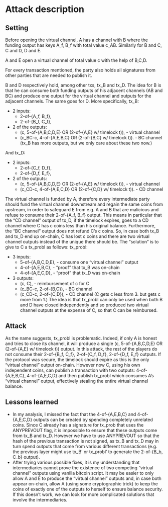 # Attack description

## Setting

Before opening the virtual channel, A has a channel with B where the funding output has keys A_f, B_f with total value c_AB. Similarly for B and C, C and D, D and E.

A and E open a virtual channel of total value c with the help of B,C,D.

For every transaction mentioned, the party also holds all signatures from other parties that are needed to publish it.

B and D respectively hold, among other txs, tx_B and tx_D. The idea for B is that he can consume both funding outputs of his adjacent channels (AB and BC) and produce one output for the virtual channel and outputs for the adjacent channels. The same goes for D.
More specifically, tx_B:
* 2 inputs:
  * 2-of-{A_f, B_f},
  * 2-of-{B_f, C_f},
* 2 of the outputs:
  * (c, 5-of-{A,B,C,D,E} OR (2-of-{A,E} w/ timelock t)), - virtual channel
  * (c_BC-c, 4-of-{A,E,B,C} OR (2-of-{B,C} w/ timelock t)). - BC channel
(tx_B has more outputs, but we only care about these two now.)

And tx_D:
* 2 inputs:
  * 2-of-{C_f, D_f},
  * 2-of-{D_f, E_f},
* 2 of the outputs:
  * (c, 5-of-{A,B,C,D,E} OR (2-of-{A,E} w/ timelock t)), - virtual channel
  * (c_CD-c, 4-of-{A,E,C,D} OR (2-of-{C,D} w/ timelock t)). - CD channel

The virtual channel is funded by A, therefore every intermediate party should fund the virtual channel downstream and regain the same coins from upstream, in order to safeguard E from e.g. A and B that are malicious and refuse to consume their 2-of-{A_f, B_f} output. This means in particular that the “CD channel” output of tx_D, if the timelock expires, goes to a CD channel where C has c coins less than his original balance. Furthermore, the “BC channel” output does not refund C’s c coins. So, in case both tx_B and tx_D end up on-chain, C has lost c coins and there are two virtual channel outputs instead of the unique there should be. The “solution” is to give to C a tx_probl as follows:
tx_probl:
* 3 inputs:
  * 5-of-{A,B,C,D,E}, - consume one “virtual channel” output
  * 4-of-{A,E,B,C}, - “proof” that tx_B was on-chain
  * 4-of-{A,E,C,D}, - “proof” that tx_D was on-chain
* 3 outputs:
  * (c, C), - reimbursement of c for C
  * (c_BC-c, 2-of-{B,C}), - BC channel
  * (c_CD-c, 2-of-{C,D}), - CD channel (C gets c less from 3. but gets c more from 1.)
The idea is that tx_probl can only be used when both B and D have closed independently and so produced two virtual channel outputs at the expense of C, so that C can be reimbursed.

## Attack

As the name suggests, tx_probl is problematic. Indeed, if only A is honest and tries to close its channel, it will produce a single (c, 5-of-{A,B,C,D,E} OR (2-of-{A,E} w/ timelock t)) output. In this attack, the rest of the players do not consume their 2-of-{B_f, C_f}, 2-of-{C_f, D_f}, 2-of-{D_f, E_f} outputs. If the protocol was secure, the timelock should expire as this is the only “virtual channel” output on-chain. However now C, using his own independent coins, can publish a transaction with two outputs: 4-of-{A,E,B,C}, 4-of-{A,E,C,D} and then publish tx_probl which consumes A’s “virtual channel” output, effectively stealing the entire virtual channel balance.

## Lessons learned

* In my analysis, I missed the fact that the 4-of-{A,E,B,C} and 4-of-{A,E,C,D} outputs can be created by spending completely unrelated coins. Since C already has a signature for tx_prob that uses the ANYPREVOUT flag, it is impossible to ensure that these outputs come from tx_B and tx_D. However we have to use ANYPREVOUT so that the hash of the previous transaction is not signed, as tx_B and tx_D may in turn spend outputs that come from various different transactions (e.g. the previous layer might use tx_B’ or tx_probl’ to generate the 2-of-{B_b, C_b} output).
* After trying various possible fixes, it is my understanding that intermediaries cannot prove the existence of two competing “virtual channel” outputs using vanilla bitcoin script. It may be easier to only allow A and E to produce the “virtual channel” outputs and, in case both appear on-chain, allow A (using some cryptographic trick) to keep the coins of exactly one of the outputs to herself to ensure balance security. If this doesn’t work, we can look for more complicated solutions that involve the intermediaries.
